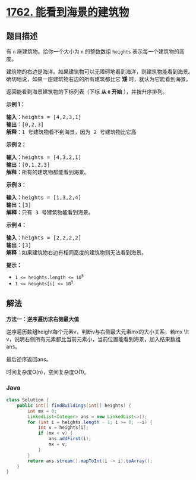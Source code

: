 # [1762. 能看到海景的建筑物](https://leetcode.cn/problems/buildings-with-an-ocean-view)

## 题目描述

<p>有 <code>n</code> 座建筑物。给你一个大小为 <code>n</code> 的整数数组 <code>heights</code> 表示每一个建筑物的高度。</p>

<p>建筑物的右边是海洋。如果建筑物可以无障碍地看到海洋，则建筑物能看到海景。确切地说，如果一座建筑物右边的所有建筑都比它 <strong>矮</strong> 时，就认为它能看到海景。</p>

<p>返回能看到海景建筑物的下标列表（下标 <strong>从 <code>0</code> 开始</strong> ），并按升序排列。</p>



<p><strong>示例 1：</strong></p>

<pre>
<strong>输入：</strong>heights = [4,2,3,1]
<strong>输出：</strong>[0,2,3]
<strong>解释：</strong>1 号建筑物看不到海景，因为 2 号建筑物比它高
</pre>

<p><strong>示例 2：</strong></p>

<pre>
<strong>输入：</strong>heights = [4,3,2,1]
<strong>输出：</strong>[0,1,2,3]
<strong>解释：</strong>所有的建筑物都能看到海景。</pre>

<p><strong>示例 3：</strong></p>

<pre>
<strong>输入：</strong>heights = [1,3,2,4]
<strong>输出：</strong>[3]
<strong>解释：</strong>只有 3 号建筑物能看到海景。</pre>

<p><strong>示例 4：</strong></p>

<pre>
<strong>输入：</strong>heights = [2,2,2,2]
<strong>输出：</strong>[3]
<strong>解释：</strong>如果建筑物右边有相同高度的建筑物则无法看到海景。</pre>



<p><strong>提示：</strong></p>

<ul>
	<li><code>1 <= heights.length <= 10<sup>5</sup></code></li>
	<li><code>1 <= heights[i] <= 10<sup>9</sup></code></li>
</ul>

## 解法

**方法一：逆序遍历求右侧最大值**

逆序遍历数组height每个元素v，判断v与右侧最大元素mx的大小关系，若mx \lt v，说明右侧所有元素都比当前元素小，当前位置能看到海景，加入结果数组ans。

最后逆序返回ans。

时间复杂度O(n)，空间复杂度O(1)。

### **Java**

```java
class Solution {
    public int[] findBuildings(int[] heights) {
        int mx = 0;
        LinkedList<Integer> ans = new LinkedList<>();
        for (int i = heights.length - 1; i >= 0; --i) {
            int v = heights[i];
            if (mx < v) {
                ans.addFirst(i);
                mx = v;
            }
        }
        return ans.stream().mapToInt(i -> i).toArray();
    }
}
```
